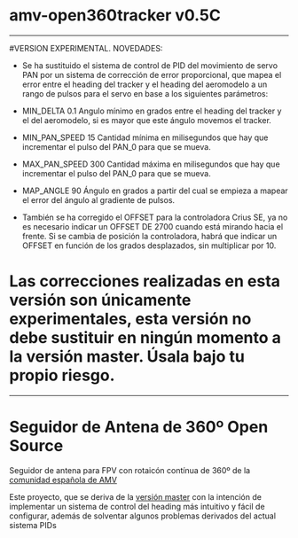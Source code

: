 # amv-open360tracker v0.5C
---------------------
#VERSION EXPERIMENTAL. NOVEDADES:

* Se ha sustituido el sistema de control de PID del movimiento de servo PAN por un sistema de corrección de error proporcional, que mapea el error entre el heading del tracker y el heading del aeromodelo a un rango de pulsos para el servo en base a los siguientes parámetros:

* MIN_DELTA     0.1   Angulo mínimo en grados entre el heading del tracker y el del aeromodelo, si es mayor que este ángulo movemos el tracker.

* MIN_PAN_SPEED  15   Cantidad mínima en milisegundos que hay que incrementar el pulso del PAN_0 para que se mueva.

* MAX_PAN_SPEED 300   Cantidad máxima en milisegundos que hay que incrementar el pulso del PAN_0 para que se mueva.

* MAP_ANGLE      90   Ángulo en grados a partir del cual se empieza a mapear el error del ángulo al gradiente de pulsos.

* También se ha corregido el OFFSET para la controladora Crius SE, ya no es necesario indicar un OFFSET DE 2700 cuando está mirando hacia el frente. Si se cambia de posición la controladora, habrá que indicar un OFFSET en función de los grados desplazados, sin multiplicar por 10.

# Las correcciones realizadas en esta versión son únicamente experimentales, esta versión no debe sustituir en ningún momento a la versión master. Úsala bajo tu propio riesgo.


---------------------
# Seguidor de Antena de 360º Open Source

Seguidor de antena para FPV con rotaicón contínua de 360º de la [comunidad española de AMV](http://www.aeromodelismovirtual.com/showthread.php?t=34530)

Este proyecto, que se deriva de la [versión master](https://github.com/raul-ortega/amv-open360tracker/) con la intención de implementar un sistema de control del heading más intuitivo y fácil de configurar, además de solventar algunos problemas derivados del actual sistema PIDs


